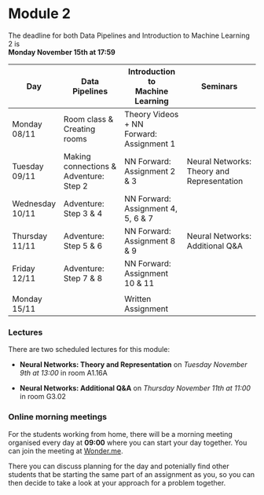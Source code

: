 
# Module 2

The deadline for both Data Pipelines and Introduction to Machine Learning 2 is<br>**Monday November 15th at 17:59**

| Day                | Data Pipelines               | Introduction to<br>Machine Learning | Seminars                    |
| ------------------ | ---------------------------- | ----------------------------------- | --------------------------- |
| Monday<br>08/11    | Room class &<br>Creating rooms | Theory Videos + NN<br>Forward: Assignment 1 |                   |
| Tuesday<br>09/11   | Making connections &<br> Adventure: Step 2 | NN Forward:<br>Assignment 2 & 3 | Neural Networks:<br>Theory and Representation |
| Wednesday<br>10/11 | Adventure: Step 3 & 4        | NN Forward:<br>Assignment 4, 5, 6 & 7 |                           |
| Thursday<br>11/11  | Adventure: Step 5 & 6        | NN Forward:<br>Assignment 8 & 9     | Neural Networks:<br>Additional Q&A |
| Friday<br>12/11    | Adventure: Step 7 & 8        | NN Forward:<br>Assignment 10 & 11   |                             |
|                    |                              |                                     |                             |
| Monday<br>15/11    |                              | Written Assignment                  |                             |

### Lectures

There are two scheduled lectures for this module:

* **Neural Networks: Theory and Representation** on *Tuesday November 9th at 13:00* in room A1.16A

* **Neural Networks: Additional Q&A** on *Thursday November 11th at 11:00* in room G3.02

### Online morning meetings

For the students working from home, there will be a morning meeting organised
every day at **09:00** where you can start your day together. You can join the
meeting at
[Wonder.me](https://www.wonder.me/r?id=c6cdcb4d-7901-44dc-9b9f-fe90898c22a5).

There you can discuss planning for the day and potenially find other students
that be starting the same part of an assignment as you, so you can
then decide to take a look at your approach for a problem together.

